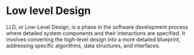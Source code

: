 <h1>Low level Design</h1>
LLD, or Low-Level Design, is a phase in the software development process where detailed system components and their interactions are specified. It involves converting the high-level design into a more detailed blueprint, addressing specific algorithms, data structures, and interfaces. 
